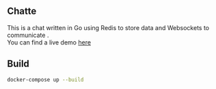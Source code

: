 ## Chatte

This is a chat written in Go using Redis to store data and Websockets to communicate . <br>
You can find a live demo [here](http://135.181.35.207:4444/) 

## Build

```bash
docker-compose up --build
```

